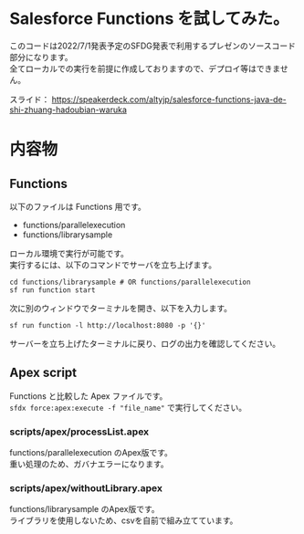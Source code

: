 # Salesforce Functions を試してみた。
このコードは2022/7/1発表予定のSFDG発表で利用するプレゼンのソースコード部分になります。  
全てローカルでの実行を前提に作成しておりますので、デプロイ等はできません。

スライド：
https://speakerdeck.com/altyjp/salesforce-functions-java-de-shi-zhuang-hadoubian-waruka

# 内容物
## Functions
以下のファイルは Functions 用です。  
- functions/parallelexecution
- functions/librarysample

ローカル環境で実行が可能です。  
実行するには、以下のコマンドでサーバを立ち上げます。
```
cd functions/librarysample # OR functions/parallelexecution
sf run function start
```
次に別のウィンドウでターミナルを開き、以下を入力します。
```
sf run function -l http://localhost:8080 -p '{}'
```
サーバーを立ち上げたターミナルに戻り、ログの出力を確認してください。

## Apex script
Functions と比較した Apex ファイルです。  
`sfdx force:apex:execute -f "file_name"` で実行してください。

### scripts/apex/processList.apex
functions/parallelexecution のApex版です。  
重い処理のため、ガバナエラーになります。

### scripts/apex/withoutLibrary.apex
functions/librarysample のApex版です。  
ライブラリを使用しないため、csvを自前で組み立てています。
